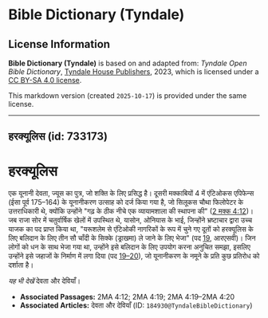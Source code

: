 # Bible Dictionary (Tyndale)

## License Information

**Bible Dictionary (Tyndale)** is based on and adapted from: _Tyndale Open Bible Dictionary_, [Tyndale House Publishers](https://tyndaleopenresources.com/), 2023, which is licensed under a [CC BY-SA 4.0 license](https://creativecommons.org/licenses/by-sa/4.0/legalcode.en).

This markdown version (created `2025-10-17`) is provided under the same license.



--------------------------------

## हरक्यूलिस (id: 733173)

हरक्यूलिस
=========

एक यूनानी देवता, ज्यूस का पुत्र, जो शक्ति के लिए प्रसिद्ध है। दूसरी मक्काबियों 4 में एंटिओकस एपिफेन्स (ईसा पूर्व 175–164\) के यूनानीकरण उत्साह को दर्ज किया गया है, जो सिलूकस चौथा फिलोपेटर के उत्तराधिकारी थे, क्योंकि उन्होंने "गढ़ के ठीक नीचे एक व्यायामशाला की स्थापना की" ([2 मक्क 4:12](https://ref.ly/2Macc4:12))। जब राजा सोर में चतुर्वार्षिक खेलों में उपस्थित थे, यासोन, ओनियास के भाई, जिन्होंने भ्रष्टाचार द्वारा उच्च याजक का पद प्राप्त किया था, "यरूशलेम से एंटिओकी नागरिकों के रूप में चुने गए दूतों को हरक्यूलिस के लिए बलिदान के लिए तीन सौ चाँदी के सिक्के (ड्राखमा) ले जाने के लिए भेजा" (पद [19](https://ref.ly/2Macc4:19), आरएसवी)। जिन लोगों को धन के साथ भेजा गया था, उन्होंने इसे बलिदान के लिए उपयोग करना अनुचित समझा, इसलिए उन्होंने इसे जहाजों के निर्माण में लगा दिया (पद [19–20](https://ref.ly/2Macc4:19-2Macc4:20)), जो यूनानीकरण के नमूने के प्रति कुछ प्रतिरोध को दर्शाता है।

*यह भी देखें* देवता और देवियाँ।

* **Associated Passages:** 2MA 4:12; 2MA 4:19; 2MA 4:19–2MA 4:20
* **Associated Articles:** देवता और देवियाँ (ID: `184930@TyndaleBibleDictionary`)

